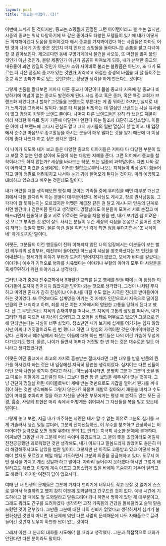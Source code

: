 ```yaml
---
layout: post
title: "종교는 어렵다..(3)"
---
```



이번에 느끼게 된 것이지만, 종교는 쇼핑몰에 진열된 그런 아이템이라고 볼 수는 없지만, 시중의 종교는 워낙 다양하기에 또 같은 종이라도 다양한 모델들이 있기에 내가 어떻게든 의지해야겠다 도움을 얻어야겠다 해서 종교를 가져봐야겠다 하는 사람들은 아마도 어떤 것이 나에게 가장 좋은 것인지 마치 인터넷 쇼핑몰을 돌아다니듯 손품을 팔고 다녀야 할 것 같아보인다. 게으르다면 동네 구멍가게에서 물건을 사오듯, 또 마진을 많이 붙인 것인가 아닌 것인가, 불량 제품인가 아닌가 꼼꼼히 따져보게 되듯, 내가 선택한 종교의 내용물이 과연 양질의 것인가 아닌가 소위 사이비로 불리는 불량품은 아닌가, 또 내가 모르는 더 나은 품질의 종교가 있는 것인가,어리석고 허접한 중생의 바램을 더 잘 들어주는 종교 혹은 종파가 따로 있는 것인가하는 황당한 생각을 하게 만든다는 것이다.




그렇게 손품을 팔다보면 저마다 다른 종교가 이단이다 몹쓸 종교다 지옥에 갈 종교다 비방하기에 여념이 없는 종교도 발견하게 된다. 사실 종교 혹은 종파, 혹은 특정 교회가 브랜드화 되었다고나 할까? 그것들을 브랜드로 부른다는 게 좀 뭐하긴 하지만, 실제로 내가 느끼기엔 그러하니 말이다. 물론 타 제품을 비방하는 데 열심인 브랜드는 사실 유사품이 많고 경쟁이 치열한 브랜드 뿐이다. 나머지 다른 브랜드들은 감히 타 브랜드 제품이 이러 저러한 이유로 뭔가 기준에 미달한다 안한다 하는 말조차 대단히 조심스럽다. 이들은 아예 타 브랜드에 그다지 관심도 없고 그저 자기들의 일만 열심히 할 뿐이고. 내 입장에서 순수한 마음으로 종교활동을 하시는 분들이 매우 많다는 것을 알기 때문에 더 이상 이게 좋다 나쁘다 하고 싶은 생각은 없다. 




이 나이가 되도록 내가 보고 들은 다양한 종교의 이야기들은 저마다 다 타당한 부분이 있고 보잘 것 없는 인생 살이에 도움이 되는 다양한 지혜를 준다. 그런 의미에서 종교를 철학이라고도 하지 않는가? 세상을 바라보는 학문, 또는 일종의 과학말이다. 다만 나와 같이 어리석고 미련한 중생에게는 이러한 철학으로부터 나오는 지혜들이 막상 삶이 힘들어지고 일이 정말로 어려워지고 나서야 눈과 귀에 들어오게 된다는 것이다. 미리 예방하고 대비하고 있으라고 배우는 것인데도 말이다.




내가 어렸을 때를 생각해보면 명절 때 모이는 가족들 중에 우리집을 빼면 대부분 개신교회에서 다들 한자리씩 하는 분들이 대부분이셨다. 목사님도 계시고, 장로 권사님등등. 그 각각이 뭘 뜻하는지는 모르겠지만 어쨋든 계급장 같은 걸 달고 계시니까 믿음의 단계로 치면 빨간띠나 검은띠쯤 된다고 생각했다. 명절날에도 이분들이 모여서 서로 손잡고 예배드리면서 찬송하고 울고 서로 위로하는 모습을 처음 봤을 땐, 내가 보기엔 참 어려운 것 모르고 부족한 것 없이 잘도 사시는 분들이 무슨 세상의 걱정을 온몸으로 짊어진 것처럼 저러는 것일까 했다. 물론 이런 일을 여러 번 겪게 되면 점점 무뎌지면서 '또 시작이네' 하게 되지만 말이다.




어쨋든, 그분들의 이런 행동들이 전혀 이해되지 않던 나의 입장에서는 이분들이 보는 뻘건 테두리의 성경부터, 예전부터 들어왔던 하느님이 세상을 창조하셨다는 또 인간을 빚어내셨다는 창세기의 이야기 부터가 도저히 믿어지지가 않았고, 모세가 바다를 갈랐다는 이야기나 예수가 기적으로 병자를 치유했다는 이야기나 부활의 이야기 모두 다 사람들을 혹세무민하기 위한 이야기라고 생각했다. 




그러던 내가 중2때 천주교회에서 6개월간 교리를 듣고 영세를 받을 때에는 이 황당한 이야기들이 도저히 믿어지지 않았지만 믿어야 되는 것으로 생각했다. 그것이 나처럼 무지하고 미약한 존재가 감히 진실이냐 아니냐를 따질 수도 없는 지극한 진리로 받아들여야 하는 것이었다. 또 무엇보다도 십계명을 어기는 것 자체가 인간으로서 지옥으로 떨어질만큼의 큰 대죄라고 하며, 죄를 지은 이는 지옥에서의 영원한 고통을 당하게 된다고 했다. 난 그 무엇보다도 지옥의 존재여부를 떠나서, 또 지옥의 고통의 정도를 떠나서, 내가 그러한 죄를 지으면 내 자신이 오염되고 그 오염된 상태로 머무르고 있으면 그것으로 인해 단죄받는다는 사실이 너무 싫었다. 청소년인 내가 보기에 십계를 어기기는 쉽지 않았지만 어쩌다 거짓말이라도 한 번 했다고 하면 그 양심의 가책이란 것은 어마어마했던 것 같다. 신약에서 예수님께서 죄짓는 이들에 대해 하신 멘트들은 나의 어린 가슴에 무섭게 다가오기도 했다. 물론, 나이가 들면서 어쩌다 거짓말 한 번 하는 것은 대수로운 일도 아니라고 생각했었다만.




어쨋든 어떤 종교에서 최고의 가치로 흠숭받는 절대자라면 그런 대우를 받을 만큼의 뭔가를 하시겠지 하는 것은 내 입장에선 지극히 당연한 생각이었다. 심지어는 다른 신들이 아닌 오직 나만을 섬겨야 한다고 하시는 하느님이시라면, 분명히 그분과 그분의 뜻을 믿고 따르는 이들에게 그만큼의 아니 그보다 훨씬 통 큰 보답을 해주셔야 맞는 것이다. 그냥 간단히 명절날 어린 아이들로부터 세배 받는 것만으로도 지갑을 열어서 뭔가를 꺼내줘야 하는 것만 생각해봐도 그렇지 않은가? 하물며 제발로 찾아와서 재물을 바치고 수도 없이 머리를 조아리며 절을 하고 자신을 낳아준 부모에게는 평생 해 본적도 없는 모든 공경, 흠숭, 사랑의 표현은 머리 속에서 어떻게든 쥐어짜서 그 자신들을 복을 빌고 있는데 말이다. 




그렇게 놓고 보면, 지금 내가 마주하는 시련은 내가 알 수 없는 이유로 그분의 심기를 크게 거슬러서 생긴 일일 뿐더러, 그분의 전지전능하신, 이 우주를 창조하고 관장하시는 어마어마한 능력으로 보면 정말 무한대 분의 1도 안되는 지극히 사소한 문제에 불과하다. 어찌보면 그동안 내가 그분께 머리 숙이며 공경드리고, 그 분의 뜻을 조금이라도 어길까 전전긍긍했던 괴로워했던 것만 생각해도, 내가 아프다고 말씀드리지 않았어도 충분히 미리 해결해주시고도 남았을 법한 일이다. 그렇지만 난 아직도 고통받고 있고 어떻게 해결해야 할지도 모르겠고 매일 매일 기도하면서 그분의 의중을 궁금해하고 있다. 도무지 어떤 생각을 가지고 계신 것일까 하고 말이다. 차라리 들어주지 못하겠다 하시면 그렇게 해달라고도 해봤고, 이렇게 계속 아프고 고통스럽게 있을 바에야 목숨까지 거두어 달라고도 해봤다. 하지만 여전히 답이 없으시다.




여태 난 내 인생의 문제들은 그분께 가져다 드리기에 너무나도 작고 보잘 것 없기에 스스로 알아서 해결하려고 했지 감히 이분께 도와달라고 간구드린 것이 없다. 예배 시간에 기도하라고 할 때에도 뭘 도와달라고 말씀드려야 되나 하면서 멍하게 있던 게 대부분이고, 그래도 뭐라도 간구를 드려야겠다 생각하면 고작 가족들의 건강을 돌봐달라고 슬쩍 말씀드렸던 것이 전부였다. 그만큼 그분에 대한 나의 신뢰가 없었다고 생각하셔서 심기가 불편하셨던 것인지 아니면 내 문제에 엮인 다른 사람의 문제때문에 나도 자매품으로 끌려 들어간 것인지 도무지 확연한 답이 없는 것이다.




그래서 이젠 그 분과의 대화를 시도해야 될 때라고 생각했다. 그분과 직접적으로 대화가 안된다면 다른 분이라도 말이다.


